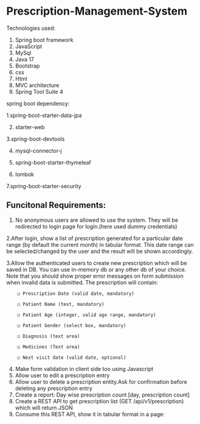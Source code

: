 # Prescription-Management-System

Technologies used:
1. Spring boot framework
2. JavaScript
3. MySql
4. Java 17
5. Bootstrap
6. css
7. Html
8. MVC architecture
9. Spring Tool Suite 4

spring boot dependency:

1.spring-boot-starter-data-jpa

2. starter-web
   
3.spring-boot-devtools

4. mysql-connector-j
   
5. spring-boot-starter-thymeleaf
   
6. lombok
   
7.spring-boot-starter-security

## Funcitonal Requirements:
1. No anonymous users are allowed to use the system. They will be redirected to login page for login.(here used dummy credentials) 

2.After login, show a list of prescription generated for a particular date range (by default the current month) in tabular format. This date range can be selected/changed by the user and the result will be shown accordingly.

3.Allow the authenticated users to create new prescription which will be saved in DB. You can use in-memory db or any other db of your choice. Note that you should show proper error messages on form submission when invalid data is submitted. The prescription will contain:

        ○ Prescription Date (valid date, mandatory)
        
        ○ Patient Name (text, mandatory)
        
        ○ Patient Age (integer, valid age range, mandatory)
        
        ○ Patient Gender (select box, mandatory)
        
        ○ Diagnosis (text area)
        
        ○ Medicines (Text area)
        
        ○ Next visit date (valid date, optional)

4. Make form validation in client side too using Javascript
5.  Allow user to edit a prescription entry
6. Allow user to delete a prescription entity.Ask for confirmation before deleting any prescription entry
7. Create a report: Day wise prescription count [day, prescription count]
8. Create a REST API to get prescription list (GET /api/v1/prescription) which will return
JSON
9. Consume this REST API, show it in tabular format in a page:
